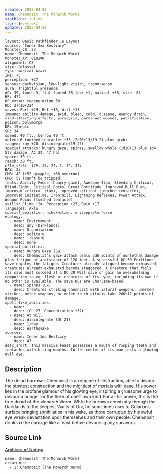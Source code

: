 ```yaml
---
created: 2023-04-28
name: Chemnosit (The Monarch Worm)
statblock: inline
tags: [monster]
updated: 2023-04-28
---
```

```statblock
layout: Basic Pathfinder 1e Layout
source: "Inner Sea Bestiary"
Monster_CR: 23
name: Chemnosit (The Monarch Worm)
Monster_XP: 819200
alignment: CE
size: Colossal
type: magical beast
INI: +5
perception: +27
senses: darkvision, low-light vision, tremorsense
aura: frightful presence
AC: 39, touch 3, flat-footed 38 (dex +1, natural +36, size -8)
HP: 472
HP_extra: regeneration 30
HD: 27d10+324
saves: Fort +29, Ref +18, Will +13
immune: ability damage, acid, bleed, cold, disease, energy drain, mind-affecting effects, paralysis, permanent wounds, petrification, poison, polymorph
DR: 15/epic
SR: 34
speed: 40 ft., burrow 40 ft.
melee: 6 toothed tentacles +33 (2d10+13/19-20 plus grab)
ranged: ray +20 (disintegrate/19-20)
special_attacks: hungry gaze, spines, swallow whole (2d10+13 plus 1d4 Str damage, AC 28, 47 hp)
space: 30 ft.
reach: 30 ft.
pf1e_stats: [36, 13, 34, 5, 14, 21]
BAB: 27
CMB: 48 (+52 grapple, +68 overrun)
CMD: 59 (can’t be tripped)
feats: Ability Focus (hungry gaze), Awesome Blow, Bleeding Critical, Blind-Fight, Critical Focus, Great Fortitude, Improved Bull Rush, Improved Critical (ray), Improved Critical (toothed tentacle), Improved Initiative, Iron Will, Lightning Reflexes, Power Attack, Weapon Focus (toothed tentacle)
skills: Climb +20, Perception +27, Swim +17
languages: Aklo
special_qualities: hibernation, unstoppable force
ecology:
  - name: Environment
    desc: any (Darklands)
  - name: Organisation
    desc: solitary
  - name: Treasure
    desc: none
special_abilities:
  - name: Hungry Gaze (Su)
    desc: Chemnosit’s gaze attack deals 3d6 points of nonlethal damage plus fatigue at a distance of 120 feet. A successful DC 30 Fortitude save negates the fatigue. Creatures already fatigued become exhausted; creatures already exhausted become staggered. A creature that fails its save must succeed at a DC 30 Will save or gain an overwhelming compulsion to eat flesh of creatures of its type, including its own if no other is available. The save DCs are Charisma-based.
  - name: Spines (Ex)
    desc: Creatures striking Chemnosit with natural weapons, unarmed strikes, melee weapons, or melee touch attacks take 2d6+12 points of damage.
spell-like_abilities:
  - name:
    desc: (CL 27; Concentration +32)
  - name: At will
    desc: disintegrate (DC 21)
  - name: 1/day
    desc: earthquake
sources:
  - name: Inner Sea Bestiary
    desc: 47
desc_short: This massive beast possesses a mouth of rasping teeth and tentacles with biting mouths. In the center of its maw rests a glowing evil eye.
```
## Description
The dread burrower Chemnosit is an engine of destruction, able to devour the stoutest construction and the mightiest of mortals with ease. His power lies in the profane glamour of his glowing eye, inspiring a gruesome urge to devour-a hunger for the flesh of one’s own kind. For all his power, this is the true dread of the Monarch Worm. While he burrows constantly through the Darklands to the deepest Vaults of Orv, he sometimes rises to Golarion’s surface bringing annihilation in his wake, as those corrupted by his awful eye wreak devastation upon themselves and their own people. Chemnosit drinks in the carnage like a feast before devouring any survivors.
## Source Link
[Archives of Nethys](https://aonprd.com/MonsterDisplay.aspx?ItemName=Chemnosit%20(The%20Monarch%20Worm))
```encounter-table
name: Chemnosit (The Monarch Worm)
creatures:
  - 1: Chemnosit (The Monarch Worm)
```
